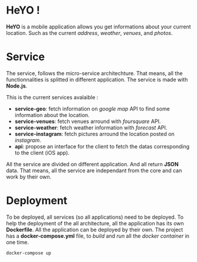 # HeYO !

**HeYO** is a mobile application allows you get informations about your current location.
Such as the current *address*, *weather*, *venues*, and *photos*.

# Service

The service, follows the micro-service architechture. That means, all the functionnalities is splitted in different application. The service is made with **Node.js**.

This is the current services avalaible :

- **service-geo**: fetch information on *google map* API to find some information about the location.
- **service-venues**: fetch venues arround with *foursquare* API.
- **service-weather**: fetch weather information with *forecast* API.
- **service-instagram**: fetch pictures arround the location posted on *instagram*.
- **api**: propose an interface for the client to fetch the datas corresponding to the client (iOS app).

All the service are divided on different application. And all return **JSON** data. That means, all the service are independant from the core and can work by their own.

# Deployment

To be deployed, all services (so all applications) need to be deployed.
To help the deployment of the all architecture, all the application has its own **Dockerfile**. 
All the application can be deployed by their own.
The project has a **docker-compose.yml** file, to *build* and *run* all the *docker container* in one time.

```shell
docker-compose up
```
